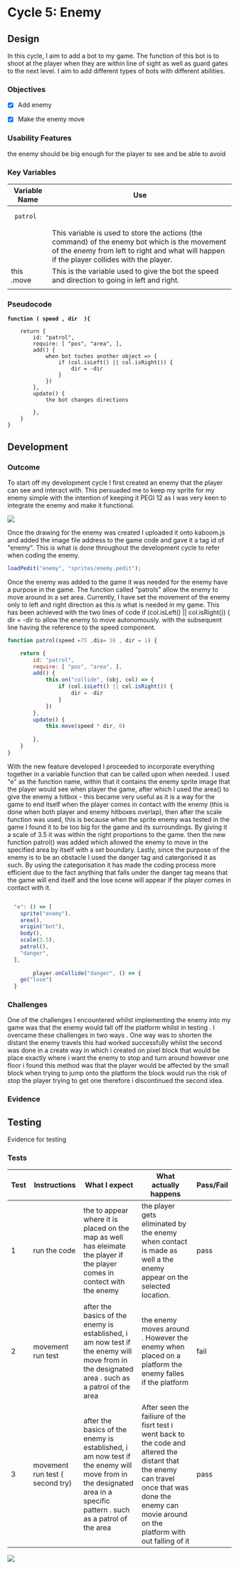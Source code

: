 # Cycle 5: Enemy

##

## Design

In this cycle, I aim to add a bot to my game. The function of this bot is to shoot at the player when they are within line of sight as well as guard gates to the next level. I aim to add different types of bots with different abilities. &#x20;

### Objectives



* [x] Add enemy&#x20;
* [x] Make the enemy move



### Usability Features

&#x20; the enemy should be big enough for the player to see and be able to avoid&#x20;

### Key Variables

| Variable Name                    | Use                                                                                                                                                                                          |
| -------------------------------- | -------------------------------------------------------------------------------------------------------------------------------------------------------------------------------------------- |
| <pre><code> patrol
</code></pre> | This variable is used to store the actions (the command) of the enemy bot which is the movement of the enemy from left to right and what will happen if the player collides with the player. |
| this .move                       | This is the variable used to give the bot the speed and direction to going in left and right.                                                                                                |
|                                  |                                                                                                                                                                                              |

### Pseudocode

<pre><code><strong>function ( speed , dir  ){
</strong>
	return {
		id: "patrol",
		require: [ "pos", "area", ],
		add() {
			when bot toches another object => {
				if (col.isLeft() || col.isRight()) {
					dir = -dir
				}
			})
		},
		update() {
			the bot changes directions 
      
		},
	}
}
</code></pre>

## Development

### Outcome



To start off my development cycle I first created an enemy that the player can see and interact with. This persuaded me to keep my sprite for my enemy simple with the intention of keeping it PEGI 12 as I was very keen to integrate the enemy and make it functional.

![](<../.gitbook/assets/image (10) (4).png>)



Once the drawing for the enemy was created I uploaded it onto kaboom.js and added the image file address to the game code and gave it a tag id of "enemy". This is what is done throughout the development cycle to refer when coding the enemy.

```javascript
loadPedit("enemy", "sprites/enemy.pedit");
```

Once the enemy was added to the game it was needed for the enemy have a purpose in the game.  The function called "patrols" allow the enemy to move around in a set area. Currently, I have set the movement of the enemy only to left and right direction as this is what is needed in my game. This has been achieved with the two lines of code if (col.isLeft() || col.isRight()) { dir = -dir  to allow the enemy to move autonomously. with the subsequent line having the reference to the speed component.



```javascript
function patrol(speed =75 ,dis= 16 , dir = 1) {

	return {
		id: "patrol",
		require: [ "pos", "area", ],
		add() {
			this.on("collide", (obj, col) => {
				if (col.isLeft() || col.isRight()) {
					dir = -dir
				}
			})
		},
		update() {
			this.move(speed * dir, 0)
      
		},
	}
}
```

With the new feature developed I proceeded to incorporate everything together in a variable function that can be called upon when needed. I used "e" as the function name, within that it contains the enemy sprite image that the player would see when player the game, after which I used the area() to give the enemy a hitbox - this became very useful as it is a way for the game to end itself when the player comes in contact with the enemy (this is done when both player and enemy hitboxes overlap), then after the scale function was used, this is because when the sprite enemy was tested in the game I found it to be too big for the game and its surroundings. By giving it a scale of 3.5 it was within the right proportions to the game. then the new function patrol() was added which allowed the enemy to move in the specified area by itself with a set boundary. Lastly, since the purpose of the enemy is to be an obstacle I used the danger tag and catergorised it as such. By using the categorisation it has made the coding process more efficient due to the fact anything that falls under the danger tag means that the game will end itself and the lose scene will appear if the player comes in contact with it.&#x20;

```javascript

  "e": () => [
    sprite("enemy"),
    area(),
    origin("bot"),
    body(),
    scale(3.5),
    patrol(),
    "danger",
  ],
  
        player.onCollide("danger", () => {
    go("lose")
  }
```



### Challenges

One of the challenges I encountered whilst implementing the enemy into my game was that the enemy would fall off the platform whilst in testing . I overcame these challenges in two ways . One way was to shorten the distant the enemy travels this had worked successfully whilst the second was done in a create way in which i created on pixel block that would be place exactly where i want the enemy to stop and turn around however one floor i found this method was that the player would be affected by the small block when trying to jump onto the platform the block would run the risk of stop the player trying to get one  therefore i discontinued the second idea.&#x20;

### Evidence

## Testing

Evidence for testing

### Tests

| Test | Instructions                    | What I expect                                                                                                                                                       | What actually happens                                                                                                                                                                                    | Pass/Fail |
| ---- | ------------------------------- | ------------------------------------------------------------------------------------------------------------------------------------------------------------------- | -------------------------------------------------------------------------------------------------------------------------------------------------------------------------------------------------------- | --------- |
| 1    | run the code                    | the to appear where it is placed on the map as well has eleimate the player if the player comes in contect with the enemy                                           | the player gets eliminated by the enemy when contact is made as well a the enemy appear on the selected location.                                                                                        | pass      |
| 2    | movement run test               | after the basics of the enemy is established, i am now test if the enemy will move from in the designated area . such as a patrol of the area                       | the enemy moves around . However the enemy when placed on a platform the enemy falles if the platform                                                                                                    | fail      |
| 3    | movement run test ( second try) | after the basics of the enemy is established, i am now test if the enemy will move from in the designated area in a specific pattern . such as a patrol of the area | After seen the failiure of the fisrt test i went back to the code and altered the distant that the enemy can travel once that was done the enemy can movie around on the platform with out falling of it | pass      |

![](<../.gitbook/assets/image (8) (4).png>)
